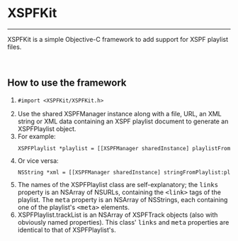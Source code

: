 <h1>XSPFKit</h1>
<hr />
<p>
XSPFKit is a simple Objective-C framework to add support for XSPF playlist files.
</p>
<br>
<h2>How to use the framework</h2>
<ol>
  <li><pre><tt><code>#import &lt;XSPFKit/XSPFKit.h&gt;</code></tt></pre></li>
  <li>Use the shared XSPFManager instance along with a file, URL, an XML string or XML data containing an XSPF playlist document to generate an XSPFPlaylist object.</li>
  <li>For example: <code><tt><pre>XSPFPlaylist *playlist = [[XSPFManager sharedInstance] playlistFromFile:@"/User/foo.xspf"];</pre></tt></code></li>
  <li>Or vice versa: <code><tt><pre>NSString *xml = [[XSPFManager sharedInstance] stringFromPlaylist:playlist];</pre></tt></code></li>
  <li>The names of the XSPFPlaylist class are self-explanatory; the <tt>links</tt> property is an NSArray of NSURLs, containing the <tt>&lt;link&gt;</tt> tags of the playlist. The <tt>meta</tt> property is an NSArray of NSStrings, each containing one of the playlist's <tt>&lt;meta&gt;</tt> elements.</li>
  <li>XSPFPlaylist.trackList is an NSArray of XSPFTrack objects (also with obviously named properties). This class' <tt>links</tt> and <tt>meta</tt> properties are identical to that of XSPFPlaylist's.</li>
</ol>

